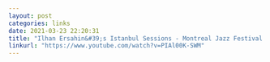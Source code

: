 ```yaml
---
layout: post
categories: links
date: 2021-03-23 22:20:31
title: "Ilhan Ersahin&#39;s Istanbul Sessions - Montreal Jazz Festival 2019 - YouTube"
linkurl: "https://www.youtube.com/watch?v=PIAl00K-SWM"
---
```


